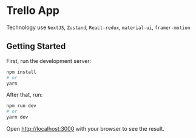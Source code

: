 # Trello App

Technology use `NextJS`, `Zustand`, `React-redux`, `material-ui`, `framer-motion`

## Getting Started

First, run the development server:

```bash
npm install
# or
yarn
```
After that, run:

```bash
npm run dev
# or
yarn dev
```

Open [http://localhost:3000](http://localhost:3000) with your browser to see the result.


